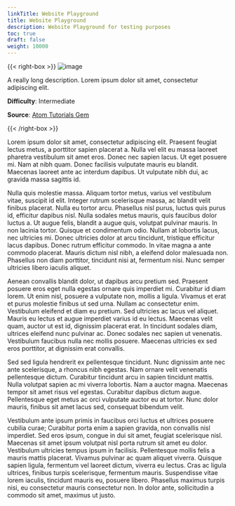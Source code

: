 ```yaml
---
linkTitle: Website Playground
title: Website Playground
description: Website Playground for testing purposes
toc: true
draft: false
weight: 10000
---
```


{{< right-box >}} 
![image](/images/user-guide/components/reference/atom/deferred-fog/basic-example.png)

A really long description. Lorem ipsum dolor sit amet, consectetur adipiscing elit.

**Difficulty**: Intermediate

**Source**: 
[Atom Tutorials Gem](https://github.com/o3de/sample-code-gems/tree/main/atom_gems/AtomTutorials/Assets/VegetationBending)  

{{< /right-box >}}

Lorem ipsum dolor sit amet, consectetur adipiscing elit. Praesent feugiat lectus metus, a porttitor sapien placerat a. Nulla vel elit eu massa laoreet pharetra vestibulum sit amet eros. Donec nec sapien lacus. Ut eget posuere mi. Nam at nibh quam. Donec facilisis vulputate mauris eu blandit. Maecenas laoreet ante ac interdum dapibus. Ut vulputate nibh dui, ac gravida massa sagittis id.

Nulla quis molestie massa. Aliquam tortor metus, varius vel vestibulum vitae, suscipit id elit. Integer rutrum scelerisque massa, ac blandit velit finibus placerat. Nulla eu tortor arcu. Phasellus nisl purus, luctus quis purus id, efficitur dapibus nisl. Nulla sodales metus mauris, quis faucibus dolor luctus a. Ut augue felis, blandit a augue quis, volutpat pulvinar mauris. In non lacinia tortor. Quisque et condimentum odio. Nullam at lobortis lacus, nec ultricies mi. Donec ultricies dolor at arcu tincidunt, tristique efficitur lacus dapibus. Donec rutrum efficitur commodo. In vitae magna a ante commodo placerat. Mauris dictum nisl nibh, a eleifend dolor malesuada non. Phasellus non diam porttitor, tincidunt nisi at, fermentum nisi. Nunc semper ultricies libero iaculis aliquet.

Aenean convallis blandit dolor, ut dapibus arcu pretium sed. Praesent posuere eros eget nulla egestas ornare quis imperdiet mi. Curabitur id diam lorem. Ut enim nisl, posuere a vulputate non, mollis a ligula. Vivamus et erat et purus molestie finibus ut sed urna. Nullam ac consectetur enim. Vestibulum eleifend et diam eu pretium. Sed ultricies ac lacus vel aliquet. Mauris eu lectus et augue imperdiet varius id eu lectus. Maecenas velit quam, auctor ut est id, dignissim placerat erat. In tincidunt sodales diam, ultrices eleifend nunc pulvinar ac. Donec sodales nec sapien ut venenatis. Vestibulum faucibus nulla nec mollis posuere. Maecenas ultricies ex sed eros porttitor, at dignissim erat convallis.

Sed sed ligula hendrerit ex pellentesque tincidunt. Nunc dignissim ante nec ante scelerisque, a rhoncus nibh egestas. Nam ornare velit venenatis pellentesque dictum. Curabitur tincidunt arcu in sapien tincidunt mattis. Nulla volutpat sapien ac mi viverra lobortis. Nam a auctor magna. Maecenas tempor sit amet risus vel egestas. Curabitur dapibus dictum augue. Pellentesque eget metus ac orci vulputate auctor eu at tortor. Nunc dolor mauris, finibus sit amet lacus sed, consequat bibendum velit.

Vestibulum ante ipsum primis in faucibus orci luctus et ultrices posuere cubilia curae; Curabitur porta enim a sapien gravida, non convallis nisl imperdiet. Sed eros ipsum, congue in dui sit amet, feugiat scelerisque nisl. Maecenas sit amet ipsum volutpat nisl porta rutrum sit amet eu dolor. Vestibulum ultricies tempus ipsum in facilisis. Pellentesque mollis felis a mauris mattis placerat. Vivamus pulvinar ac quam aliquet viverra. Quisque sapien ligula, fermentum vel laoreet dictum, viverra eu lectus. Cras ac ligula ultrices, finibus turpis scelerisque, fermentum mauris. Suspendisse vitae lorem iaculis, tincidunt mauris eu, posuere libero. Phasellus maximus turpis nisi, eu consectetur mauris consectetur non. In dolor ante, sollicitudin a commodo sit amet, maximus ut justo. 